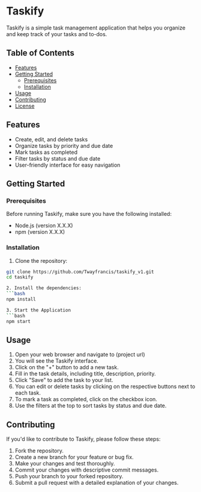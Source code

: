 # Taskify

Taskify is a simple task management application that helps you organize and keep track of your tasks and to-dos.

## Table of Contents

- [Features](#features)
- [Getting Started](#getting-started)
  - [Prerequisites](#prerequisites)
  - [Installation](#installation)
- [Usage](#usage)
- [Contributing](#contributing)
- [License](#license)

## Features

- Create, edit, and delete tasks
- Organize tasks by priority and due date
- Mark tasks as completed
- Filter tasks by status and due date
- User-friendly interface for easy navigation

## Getting Started

### Prerequisites

Before running Taskify, make sure you have the following installed:

- Node.js (version X.X.X)
- npm (version X.X.X)

### Installation

1. Clone the repository:

```bash
git clone https://github.com/Twayfrancis/taskify_v1.git
cd taskify

2. Install the dependencies:
```bash
npm install

3. Start the Application
```bash
npm start
```
 ## Usage
 
1. Open your web browser and navigate to (project url)
2. You will see the Taskify interface.
3. Click on the "+" button to add a new task.
4. Fill in the task details, including title, description, priority.
5. Click "Save" to add the task to your list.
6. You can edit or delete tasks by clicking on the respective buttons next to each task.
7. To mark a task as completed, click on the checkbox icon.
8. Use the filters at the top to sort tasks by status and due date.

## Contributing 
If you'd like to contribute to Taskify, please follow these steps:
1. Fork the repository.
2. Create a new branch for your feature or bug fix.
3. Make your changes and test thoroughly.
4. Commit your changes with descriptive commit messages.
5. Push your branch to your forked repository.
6. Submit a pull request with a detailed explanation of your changes.
